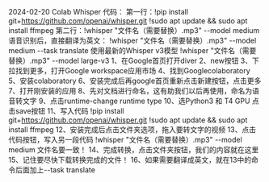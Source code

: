 2024-02-20
Colab Whisper 代码：
第一行：!pip install git+https://github.com/openai/whisper.git
                !sudo apt update && sudo apt install ffmpeg
第二行：!whisper "文件名（需要替换）.mp3" --model medium
语音识别后，直接翻译为英文：
!whisper "文件名（需要替换）.mp3" --model medium --task translate
使用最新的Whisper v3模型
!whisper "文件名（需要替换）.mp3" --model large-v3
1、在Google首页打开diver
2、new按钮
3、下拉找到更多，打开Google workspace应用市场
4、找到Googlecolaboratory
5、安装colaboratory
6、安装完成后再google首页重新点击新建按钮，点击更多
7、打开刚安装的应用
8、先对文档进行命名，这有助我们以后再使用，命名为语音转文字
9、点击runtime-change runtime type
10、选Python3 和 T4 GPU 点击save按钮
11、写入代码 !pip install git+https://github.com/openai/whisper.git
                     !sudo apt update && sudo apt install ffmpeg
12、安装完成后点击文件夹选项，拖入要转文字的视频
13、点击代码按钮，写入另一段代码
        !whisper "文件名（需要替换）.mp3" --model medium
        文件名要一致！
14、完成转换，点击文件夹按钮，我们的内容就在这里
15、记住要尽快下载转换完成的文件！
16、如果需要翻译成英文，就在13中的命令后面加上--task translate
